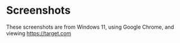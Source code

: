 # Screenshots

These screenshots are from Windows 11, using Google Chrome, and viewing https://target.com